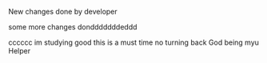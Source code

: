 New changes done by developer

some more changes dondddddddeddd


cccccc
im studying good
this is a must time
no turning back
God being myu Helper

